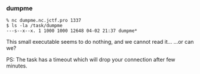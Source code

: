 ### dumpme

```
% nc dumpme.nc.jctf.pro 1337
$ ls -la /task/dumpme
---s--x--x. 1 1000 1000 12648 04-02 21:37 dumpme*
```

This small executable seems to do nothing, and we cannot read it...
...or can we?

PS: The task has a timeout which will drop your connection after few minutes.
